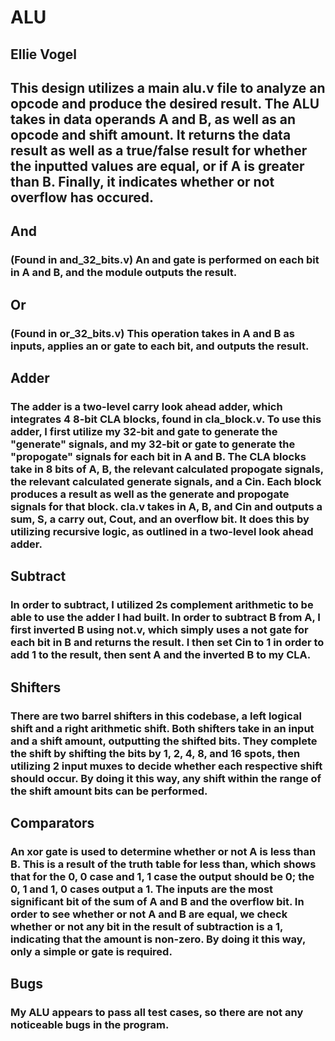 # ALU

## Ellie Vogel

## This design utilizes a main alu.v file to analyze an opcode and produce the desired result. The ALU takes in data operands A and B, as well as an opcode and shift amount. It returns the data result as well as a true/false result for whether the inputted values are equal, or if A is greater than B. Finally, it indicates whether or not overflow has occured.

## And

### (Found in and_32_bits.v) An and gate is performed on each bit in A and B, and the module outputs the result.

## Or

### (Found in or_32_bits.v) This operation takes in A and B as inputs, applies an or gate to each bit, and outputs the result.

## Adder

### The adder is a two-level carry look ahead adder, which integrates 4 8-bit CLA blocks, found in cla_block.v. To use this adder, I first utilize my 32-bit and gate to generate the "generate" signals, and my 32-bit or gate to generate the "propogate" signals for each bit in A and B. The CLA blocks take in 8 bits of A, B, the relevant calculated propogate signals, the relevant calculated generate signals, and a Cin. Each block produces a result as well as the generate and propogate signals for that block. cla.v takes in A, B, and Cin and outputs a sum, S, a carry out, Cout, and an overflow bit. It does this by utilizing recursive logic, as outlined in a two-level look ahead adder.

## Subtract

### In order to subtract, I utilized 2s complement arithmetic to be able to use the adder I had built. In order to subtract B from A, I first inverted B using not.v, which simply uses a not gate for each bit in B and returns the result. I then set Cin to 1 in order to add 1 to the result, then sent A and the inverted B to my CLA.

## Shifters

### There are two barrel shifters in this codebase, a left logical shift and a right arithmetic shift. Both shifters take in an input and a shift amount, outputting the shifted bits. They complete the shift by shifting the bits by 1, 2, 4, 8, and 16 spots, then utilizing 2 input muxes to decide whether each respective shift should occur. By doing it this way, any shift within the range of the shift amount bits can be performed.

## Comparators

### An xor gate is used to determine whether or not A is less than B. This is a result of the truth table for less than, which shows that for the 0, 0 case and 1, 1 case the output should be 0; the 0, 1 and 1, 0 cases output a 1. The inputs are the most significant bit of the sum of A and B and the overflow bit. In order to see whether or not A and B are equal, we check whether or not any bit in the result of subtraction is a 1, indicating that the amount is non-zero. By doing it this way, only a simple or gate is required.

## Bugs

### My ALU appears to pass all test cases, so there are not any noticeable bugs in the program.
